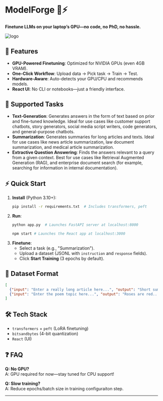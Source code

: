 # ModelForge 🔧⚡

**Finetune LLMs on your laptop’s GPU—no code, no PhD, no hassle.**  

![logo](https://github.com/user-attachments/assets/12b3545d-0e8b-4460-9291-d0786c9cb0fa)


## 🚀 **Features**  
- **GPU-Powered Finetuning**: Optimized for NVIDIA GPUs (even 4GB VRAM).  
- **One-Click Workflow**: Upload data → Pick task → Train → Test.  
- **Hardware-Aware**: Auto-detects your GPU/CPU and recommends models.  
- **React UI**: No CLI or notebooks—just a friendly interface.  

## 📖 Supported Tasks
- **Text-Generation**: Generates answers in the form of text based on prior and fine-tuned knowledge. Ideal for use cases like customer support chatbots, story generators, social media script writers, code generators, and general-purpose chatbots.
- **Summarization**: Generates summaries for long articles and texts. Ideal for use cases like news article summarization, law document summarization, and medical article summarization.
- **Extractive Question Answering**: Finds the answers relevant to a query from a given context. Best for use cases like Retrieval Augmented Generation (RAG), and enterprise document search (for example, searching for information in internal documentation).

## ⚡ **Quick Start**  
1. **Install** (Python 3.10+):  
   ```bash
   pip install -r requirements.txt  # Includes transformers, peft
   ```  
2. **Run**:  
   ```bash
   python app.py  # Launches FastAPI server at localhost:8000
   ```
   ```bash
   npm start # Launches the React app at localhost:3000
   ```  
3. **Finetune**:  
   - Select a task (e.g., "Summarization").  
   - Upload a dataset (JSONL with `instruction` and `response` fields).  
   - Click **Start Training** (3 epochs by default).  

## 📂 **Dataset Format**  
```json
[
  {"input": "Enter a really long article here...", "output": "Short summary."},
  {"input": "Enter the poem topic here...", "output": "Roses are red..."}
]
```

## 🛠 **Tech Stack**  
- `transformers` + `peft` (LoRA finetuning)  
- `bitsandbytes` (4-bit quantization)  
- `React` (UI)   

## ❓ **FAQ**  
**Q: No GPU?**  
A: GPU required for now—stay tuned for CPU support!  

**Q: Slow training?**  
A: Reduce epochs/batch size in training configuraiton step.  

---
